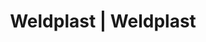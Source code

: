 ---
Filename: "eshop-products-variant237"
Link: "file:/Users/vinayakpatel/Downloads/www.weldplast.cz/eshop_products_compare/add/eshop-products-variant237"
product_name: "null"
product_id: "null"
title: "Weldplast | Weldplast"
product_desc: ""
product_specs: ""
product_downloads: ""
href: ""
p_desc_2: ""
accessories: ""
similar_products: ""
---
